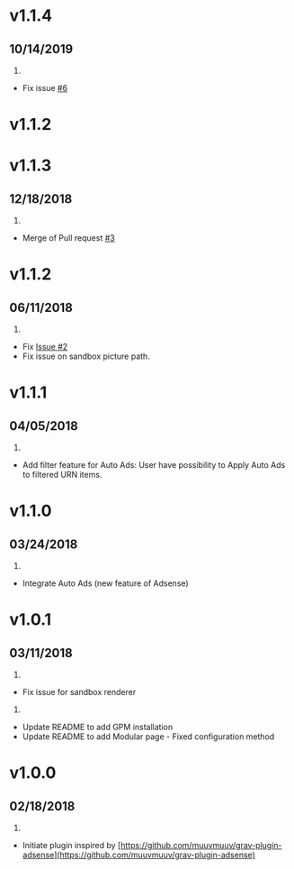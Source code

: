 
# v1.1.4

## 10/14/2019

1.  [](#bugfix)
-   Fix issue [#6](https://github.com/clemdesign/grav-plugin-adsense2/issues/6)

# v1.1.2

# v1.1.3

## 12/18/2018

1.  [](#improved)
-   Merge of Pull request [#3](https://github.com/clemdesign/grav-plugin-adsense2/pull/3)

# v1.1.2

## 06/11/2018

1.  [](#bugfix)
-   Fix [Issue #2](https://github.com/clemdesign/grav-plugin-adsense2/issues/2)
-   Fix issue on sandbox picture path.

# v1.1.1

## 04/05/2018

1.  [](#improved)
-   Add filter feature for Auto Ads: User have possibility to Apply Auto Ads to filtered URN items.

# v1.1.0

## 03/24/2018

1.  [](#improved)
-   Integrate Auto Ads (new feature of Adsense)

# v1.0.1

## 03/11/2018

1.  [](#bugfix)
-   Fix issue for sandbox renderer

1.  [](#improved)
-   Update README to add GPM installation
-   Update README to add Modular page - Fixed configuration method

# v1.0.0

## 02/18/2018

1.  [](#new)

-   Initiate plugin inspired by [https://github.com/muuvmuuv/grav-plugin-adsense](https://github.com/muuvmuuv/grav-plugin-adsense)
